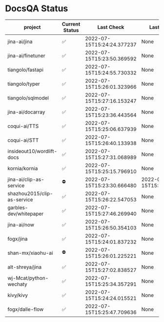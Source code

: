 # DocsQA Status
|          project          |Current Status|        Last Check        |      Last Downtime       |
|---------------------------|--------------|--------------------------|--------------------------|
|jina-ai/jina               |✅            |2022-07-15T15:24:24.377237|None                      |
|jina-ai/finetuner          |✅            |2022-07-15T15:23:50.369592|None                      |
|tiangolo/fastapi           |✅            |2022-07-15T15:24:55.730332|None                      |
|tiangolo/typer             |✅            |2022-07-15T15:26:01.323966|None                      |
|tiangolo/sqlmodel          |✅            |2022-07-15T15:27:16.153247|None                      |
|jina-ai/docarray           |✅            |2022-07-15T15:23:36.443564|None                      |
|coqui-ai/TTS               |✅            |2022-07-15T15:25:06.637939|None                      |
|coqui-ai/STT               |✅            |2022-07-15T15:26:40.133938|None                      |
|insideout10/wordlift-docs  |✅            |2022-07-15T15:27:31.068989|None                      |
|kornia/kornia              |✅            |2022-07-15T15:25:15.796910|None                      |
|jina-ai/clip-as-service    |⛔️           |2022-07-15T15:23:30.666480|2022-07-15T15:23:30.666456|
|shazhou2015/clip-as-service|✅            |2022-07-15T15:26:22.547053|None                      |
|garbles-dev/whitepaper     |✅            |2022-07-15T15:27:46.269940|None                      |
|jina-ai/now                |✅            |2022-07-15T15:26:50.354103|None                      |
|fogx/jina                  |✅            |2022-07-15T15:24:01.837232|None                      |
|shan-mx/xiaohu-ai          |⛔️           |2022-07-15T15:26:01.225221|None                      |
|alt-shreya/jina            |✅            |2022-07-15T15:27:02.838527|None                      |
|wj-Mcat/python-wechaty     |✅            |2022-07-15T15:25:34.357291|None                      |
|kivy/kivy                  |✅            |2022-07-15T15:24:24.015521|None                      |
|fogx/dalle-flow            |✅            |2022-07-15T15:25:47.709636|None                      |
